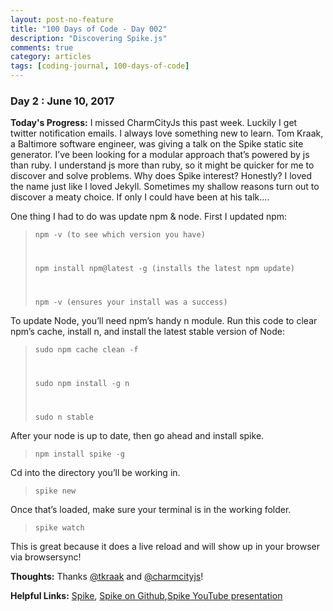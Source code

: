 ```yaml
---
layout: post-no-feature
title: "100 Days of Code - Day 002"
description: "Discovering Spike.js"
comments: true
category: articles
tags: [coding-journal, 100-days-of-code]
---
```


### Day 2 : June 10, 2017

**Today's Progress:** I missed CharmCityJs this past week.  Luckily I get twitter notification emails.  I always love something new to learn.  Tom Kraak, a Baltimore software engineer, was giving a talk on the Spike static site generator.  I’ve been looking for a modular approach that’s powered by js than ruby.  I understand js more than ruby, so it might be quicker for me to discover and solve problems.  Why does Spike interest?  Honestly?  I loved the name just like I loved Jekyll.  Sometimes my shallow reasons turn out to discover a meaty choice.  If only I could have been at his talk....

One thing I had to do was update npm & node.  First I updated npm:
>    <code>npm -v (to see which version you have)
>
>    npm install npm@latest -g (installs the latest npm update)
>
>    npm -v (ensures your install was a success)</code>

To update Node, you’ll need npm’s handy n module. Run this code to clear npm’s cache, install n, and install the latest stable version of Node:
>    <code>sudo npm cache clean -f
>
>    sudo npm install -g n
>
>    sudo n stable</code>

After your node is up to date, then go ahead and install spike.
>    <code>npm install spike -g</code>

Cd into the directory you’ll be working in.

>    <code>spike new <projectname></code>

Once that’s loaded, make sure your terminal is in the working folder.
>    <code>spike watch</code>

This is great because it does a live reload and will show up in your browser via browsersync!


**Thoughts:** Thanks [@tkraak](http://www.twitter.com/tkraak) and [@charmcityjs](http://www.twitter.com/charmcityjs)!

**Helpful Links:** [Spike](http://www.spike.cf/), [Spike on Github](https://github.com/static-dev/spike),[Spike YouTube presentation](http://https://www.youtube.com/watch?v=JtgTa4ACPT8)			
